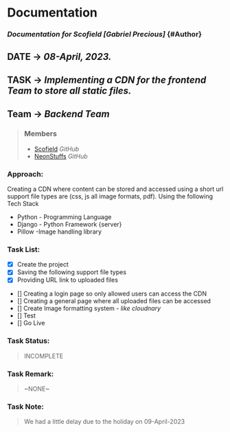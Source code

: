 # Documentation

### _Documentation for Scofield [Gabriel Precious]_ {#Author}

## **DATE** -> _08-April, 2023._

## **TASK** -> _Implementing a CDN for the frontend Team to store all static files._

## **Team** -> _Backend Team_

> ### Members
>
> - [Scofield](https://github.com/scofieldwhitefire, "Gabriel Precious") _GitHub_
> - [NeonStuffs](https://github.com/Nean--jeff, "Jeffrey Omamoke") _GitHub_

### Approach:

Creating a CDN where content can be stored and accessed using a short url support file types are (css, js all image formats, pdf).
Using the following Tech Stack

- Python - Programming Language
- Django - Python Framework {server}
- Pillow -Image handling library

### Task List:

- [x] Create the project
- [x] Saving the following support file types
- [x] Providing URL link to uploaded files
- [] Creating a login page so only allowed users can access the CDN
- [] Creating a general page where all uploaded files can be accessed
- [] Create Image formatting system - _like cloudnary_
- [] Test
- [] Go Live

### Task Status:

> INCOMPLETE

### Task Remark:

> ~NONE~

### Task Note:

> We had a little delay due to the holiday on 09-April-2023
